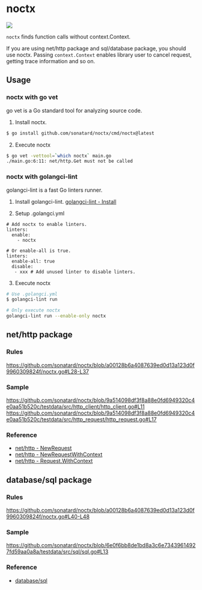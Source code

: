 # noctx

![](https://github.com/sonatard/noctx/workflows/CI/badge.svg)

`noctx` finds function calls without context.Context.

If you are using net/http package and sql/database package, you should use noctx.
Passing `context.Context` enables library user to cancel request, getting trace information and so on.

## Usage

### noctx with go vet

go vet is a Go standard tool for analyzing source code.

1. Install noctx.
```sh
$ go install github.com/sonatard/noctx/cmd/noctx@latest
```

2. Execute noctx
```sh
$ go vet -vettool=`which noctx` main.go
./main.go:6:11: net/http.Get must not be called
```

### noctx with golangci-lint

golangci-lint is a fast Go linters runner.

1. Install golangci-lint.
[golangci-lint - Install](https://golangci-lint.run/usage/install/)

2. Setup .golangci.yml
```yaml:
# Add noctx to enable linters.
linters:
  enable:
    - noctx

# Or enable-all is true.
linters:
  enable-all: true
  disable:
   - xxx # Add unused linter to disable linters.
```

3. Execute noctx
```sh
# Use .golangci.yml
$ golangci-lint run

# Only execute noctx
golangci-lint run --enable-only noctx
```

## net/http package
### Rules
https://github.com/sonatard/noctx/blob/a00128b6a4087639ed0d13a123d0f9960309824f/noctx.go#L28-L37

### Sample
https://github.com/sonatard/noctx/blob/9a514098df3f8a88e0fd6949320c4e0aa51b520c/testdata/src/http_client/http_client.go#L11
https://github.com/sonatard/noctx/blob/9a514098df3f8a88e0fd6949320c4e0aa51b520c/testdata/src/http_request/http_request.go#L17

### Reference
- [net/http - NewRequest](https://pkg.go.dev/net/http#NewRequest)
- [net/http - NewRequestWithContext](https://pkg.go.dev/net/http#NewRequestWithContext)
- [net/http - Request.WithContext](https://pkg.go.dev/net/http#Request.WithContext)
 
## database/sql package
### Rules
https://github.com/sonatard/noctx/blob/a00128b6a4087639ed0d13a123d0f9960309824f/noctx.go#L40-L48

### Sample
https://github.com/sonatard/noctx/blob/6e0f6bb8de1bd8a3c6e73439614927fd59aa0a8a/testdata/src/sql/sql.go#L13

### Reference
- [database/sql](https://pkg.go.dev/database/sql)

